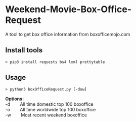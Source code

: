 # Weekend-Movie-Box-Office-Request
A tool to get box office information from boxofficemojo.com

## Install tools
```
> pip3 install requests bs4 lxml prettytable
```

## Usage
```
> python3 boxOfficeRequest.py [-dow]
```
<b>Options:</b> <br/>
-d&nbsp;&nbsp;&nbsp;&nbsp;&nbsp;&nbsp;&nbsp;&nbsp;All time domestic top 100 boxoffice<br/>
-o&nbsp;&nbsp;&nbsp;&nbsp;&nbsp;&nbsp;&nbsp;&nbsp;All time worldwide top 100 boxoffice<br/>
-w&nbsp;&nbsp;&nbsp;&nbsp;&nbsp;&nbsp;&nbsp;&nbsp;Most recent weekend boxoffice<br/>

